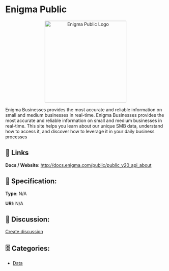 # Enigma Public
<p align="center">
    <img width="256" src="https://raw.githubusercontent.com/apis-list/apis-list/main/apis/enigma-public/logo_256x256.png" alt="Enigma Public Logo"/>
</p>

Enigma Businesses provides the most accurate and reliable information on small and medium businesses in real-time. Enigma Businesses provides the most accurate and reliable information on small and medium businesses in real-time.  This site helps you learn about our unique SMB data, understand how to access it, and discover how to leverage it in your daily business processes

##  🔗 Links
**Docs / Website**: http://docs.enigma.com/public/public_v20_api_about

## 🧬 Specification:
**Type**: N/A

**URI**: N/A

## 💬 Discussion:
[Create discussion](https://github.com/apis-list/apis-list/discussions/new)

## 🗄️ Categories:
- [Data](https://github.com/apis-list/apis-list#data)



